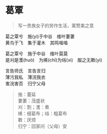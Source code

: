 # 葛覃

> 写一贵族女子的劳作生活，寓赞美之意

葛之覃兮　施(yì)于中谷　维叶萋萋  
黄鸟于飞　集于灌木　其鸣喈喈

葛之覃兮　施于中谷　维叶莫莫  
是刈是濩(huò)　为𫄨(chī)为绤(xì)　服之无斁(yì)

言告师氏　言告言归  
薄污我私　薄浣我衣  
害浣害否　归宁父母



> 施：蔓延  
> 萋萋：茂盛状  
> 刈：割；濩：煮  
> 𫄨：细葛布；绤：粗葛布  
> 斁：厌烦  
> 归宁：回家问（父母）安

